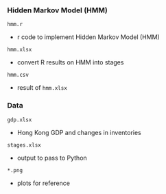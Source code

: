 

### Hidden Markov Model (HMM)

`hmm.r`

- r code to implement Hidden Markov Model (HMM)

`hmm.xlsx`

- convert R results on HMM into stages

`hmm.csv` 

- result of `hmm.xlsx`

### Data

`gdp.xlsx`

- Hong Kong GDP and changes in inventories

`stages.xlsx`

- output to pass to Python

`*.png`

- plots for reference
